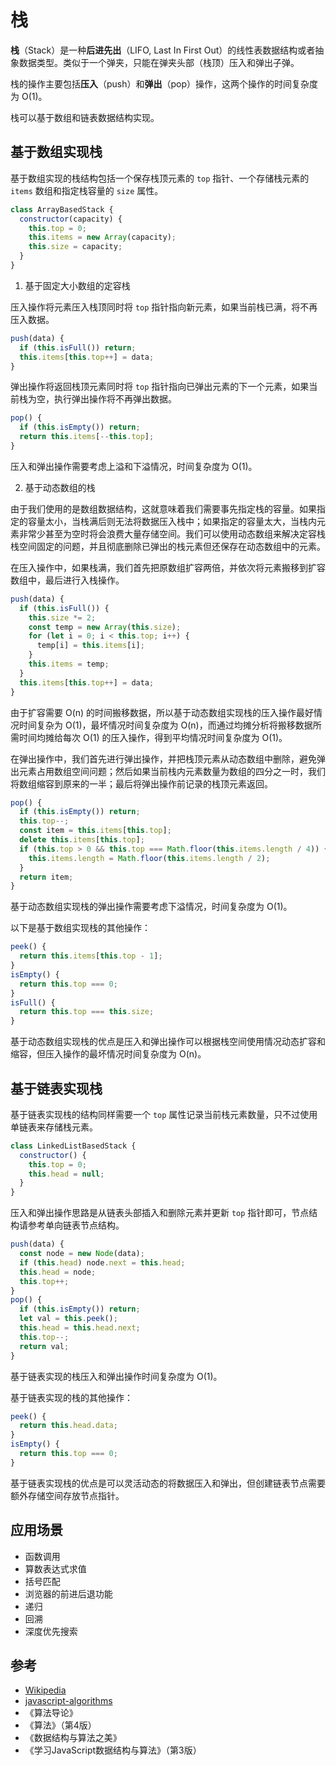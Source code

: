 # 栈

**栈**（Stack）是一种**后进先出**（LIFO, Last In First Out）的线性表数据结构或者抽象数据类型。类似于一个弹夹，只能在弹夹头部（栈顶）压入和弹出子弹。

栈的操作主要包括**压入**（push）和**弹出**（pop）操作，这两个操作的时间复杂度为 O(1)。

栈可以基于数组和链表数据结构实现。

## 基于数组实现栈

基于数组实现的栈结构包括一个保存栈顶元素的 `top` 指针、一个存储栈元素的 `items` 数组和指定栈容量的 `size` 属性。

``` js
class ArrayBasedStack {
  constructor(capacity) {
    this.top = 0;
    this.items = new Array(capacity);
    this.size = capacity;
  }
}
```

1. 基于固定大小数组的定容栈

压入操作将元素压入栈顶同时将 `top` 指针指向新元素，如果当前栈已满，将不再压入数据。

``` js
push(data) {
  if (this.isFull()) return;
  this.items[this.top++] = data;
}
```

弹出操作将返回栈顶元素同时将 `top` 指针指向已弹出元素的下一个元素，如果当前栈为空，执行弹出操作将不再弹出数据。

``` js
pop() {
  if (this.isEmpty()) return;
  return this.items[--this.top];
}
```

压入和弹出操作需要考虑上溢和下溢情况，时间复杂度为 O(1)。

2. 基于动态数组的栈

由于我们使用的是数组数据结构，这就意味着我们需要事先指定栈的容量。如果指定的容量太小，当栈满后则无法将数据压入栈中；如果指定的容量太大，当栈内元素非常少甚至为空时将会浪费大量存储空间。我们可以使用动态数组来解决定容栈栈空间固定的问题，并且彻底删除已弹出的栈元素但还保存在动态数组中的元素。

在压入操作中，如果栈满，我们首先把原数组扩容两倍，并依次将元素搬移到扩容数组中，最后进行入栈操作。

``` js
push(data) {
  if (this.isFull()) {
    this.size *= 2;
    const temp = new Array(this.size);
    for (let i = 0; i < this.top; i++) {
      temp[i] = this.items[i];
    }
    this.items = temp;
  }
  this.items[this.top++] = data;
}
```

由于扩容需要 O(n) 的时间搬移数据，所以基于动态数组实现栈的压入操作最好情况时间复杂为 O(1)，最坏情况时间复杂度为 O(n)，而通过均摊分析将搬移数据所需时间均摊给每次 O(1) 的压入操作，得到平均情况时间复杂度为 O(1)。

在弹出操作中，我们首先进行弹出操作，并把栈顶元素从动态数组中删除，避免弹出元素占用数组空间问题；然后如果当前栈内元素数量为数组的四分之一时，我们将数组缩容到原来的一半；最后将弹出操作前记录的栈顶元素返回。

``` js
pop() {
  if (this.isEmpty()) return;
  this.top--;
  const item = this.items[this.top];
  delete this.items[this.top];
  if (this.top > 0 && this.top === Math.floor(this.items.length / 4)) {
    this.items.length = Math.floor(this.items.length / 2);
  }
  return item;
}
```

基于动态数组实现栈的弹出操作需要考虑下溢情况，时间复杂度为 O(1)。

以下是基于数组实现栈的其他操作：

``` js
peek() {
  return this.items[this.top - 1];
}
isEmpty() {
  return this.top === 0;
}
isFull() {
  return this.top === this.size;
}
```

基于动态数组实现栈的优点是压入和弹出操作可以根据栈空间使用情况动态扩容和缩容，但压入操作的最坏情况时间复杂度为 O(n)。

## 基于链表实现栈

基于链表实现栈的结构同样需要一个 `top` 属性记录当前栈元素数量，只不过使用单链表来存储栈元素。

``` js
class LinkedListBasedStack {
  constructor() {
    this.top = 0;
    this.head = null;
  }
}
```

压入和弹出操作思路是从链表头部插入和删除元素并更新 `top` 指针即可，节点结构请参考单向链表节点结构。

``` js
push(data) {
  const node = new Node(data);
  if (this.head) node.next = this.head;
  this.head = node;
  this.top++;
}
pop() {
  if (this.isEmpty()) return;
  let val = this.peek();
  this.head = this.head.next;
  this.top--;
  return val;
}
```

基于链表实现的栈压入和弹出操作时间复杂度为 O(1)。

基于链表实现的栈的其他操作：

``` js
peek() {
  return this.head.data;
}
isEmpty() {
  return this.top === 0;
}
```

基于链表实现栈的优点是可以灵活动态的将数据压入和弹出，但创建链表节点需要额外存储空间存放节点指针。

## 应用场景

- 函数调用
- 算数表达式求值
- 括号匹配
- 浏览器的前进后退功能
- 递归
- 回溯
- 深度优先搜索

## 参考

- [Wikipedia](https://en.wikipedia.org/wiki/Stack_(abstract_data_type))
- [javascript-algorithms](https://github.com/trekhleb/javascript-algorithms)
- 《算法导论》
- 《算法》（第4版）
- 《数据结构与算法之美》
- 《学习JavaScript数据结构与算法》（第3版）